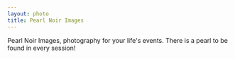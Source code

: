 ```yaml
---
layout: photo
title: Pearl Noir Images
---
```


Pearl Noir Images, photography for your life's events. There is a pearl to be found in every session!


